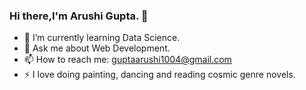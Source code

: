 ### Hi there,I'm Arushi Gupta. 👋

- 🔭 I’m currently learning Data Science.
- 🌱 Ask me about Web Development.
- 📫 How to reach me: guptaarushi1004@gmail.com
- ⚡ I love doing painting, dancing and reading cosmic genre novels.
